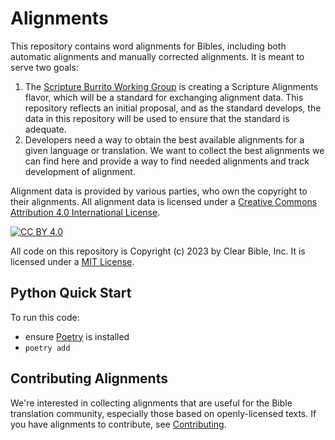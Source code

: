 

# Alignments

This repository contains word alignments for Bibles, including both automatic alignments and manually corrected alignments.  It is meant to serve two goals:

1. The [Scripture Burrito Working Group](https://docs.burrito.bible/en/latest/) is creating a Scripture Alignments flavor, which will be a standard for exchanging alignment data.  This repository reflects an initial proposal, and as the standard develops, the data in this repository will be used to ensure that the standard is adequate.
2. Developers need a way to obtain the best available alignments for a given language or translation.  We want to collect the best alignments we can find here and provide a way to find needed alignments and track development of alignment.

Alignment data is provided by various parties, who own the copyright to their alignments. All alignment data is licensed under a
[Creative Commons Attribution 4.0 International License][cc-by].


[cc-by]: http://creativecommons.org/licenses/by/4.0/
[cc-by-image]: https://i.creativecommons.org/l/by/4.0/88x31.png
[cc-by-shield]: https://img.shields.io/badge/License-CC%20BY%204.0-lightgrey.svg
[![CC BY 4.0][cc-by-image]][cc-by]

All code on this repository is Copyright (c) 2023 by Clear Bible, Inc.  It is licensed under a [MIT License](https://opensource.org/license/mit/). 

## Python Quick Start

To run this code:

- ensure [Poetry](https://python-poetry.org/) is installed
- `poetry add`

## Contributing Alignments

We're interested in collecting alignments that are useful for
the Bible translation community, especially those based on
openly-licensed texts. If you have alignments to contribute, see
[Contributing](docs/contributing.md). 
